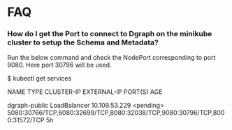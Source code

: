 # FAQ

### How do I get the Port to connect to Dgraph on the minikube cluster to setup the Schema and Metadata?

  
Run the below command and check the NodePort corresponding to port 9080. Here port 30796 will be used.

$ kubectl get services

NAME                  TYPE           CLUSTER-IP       EXTERNAL-IP   PORT\(S\)                         AGE

dgraph-public   LoadBalancer   10.109.53.229   &lt;pending&gt;     5080:30766/TCP,6080:32699/TCP,8080:32038/TCP,9080:30796/TCP,8000:31572/TCP   5h

